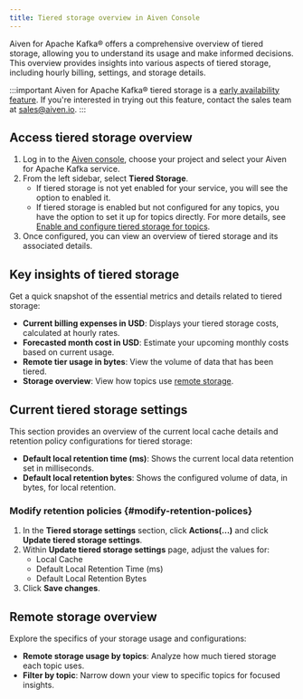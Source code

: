 ```yaml
---
title: Tiered storage overview in Aiven Console
---
```


Aiven for Apache Kafka® offers a comprehensive overview of tiered
storage, allowing you to understand its usage and make informed
decisions. This overview provides insights into various aspects of
tiered storage, including hourly billing, settings, and storage details.

:::important
Aiven for Apache Kafka® tiered storage is a
[early availability feature](/docs/platform/concepts/beta_services). If you\'re interested in trying out this feature, contact
the sales team at [sales@aiven.io](mailto:sales@aiven.io).
:::

## Access tiered storage overview

1.  Log in to the [Aiven console](https://console.aiven.io/), choose
    your project and select your Aiven for Apache Kafka service.
2.  From the left sidebar, select **Tiered Storage**.
    -   If tiered storage is not yet enabled for your service, you will
        see the option to enabled it.
    -   If tiered storage is enabled but not configured for any topics,
        you have the option to set it up for topics directly. For more
        details, see
        [Enable and configure tiered storage for topics](/docs/products/kafka/howto/configure-topic-tiered-storage).
3.  Once configured, you can view an overview of tiered storage and its
    associated details.

## Key insights of tiered storage

Get a quick snapshot of the essential metrics and details related to
tiered storage:

-   **Current billing expenses in USD**: Displays your tiered storage
    costs, calculated at hourly rates.
-   **Forecasted month cost in USD**: Estimate your upcoming monthly
    costs based on current usage.
-   **Remote tier usage in bytes**: View the volume of data that has
    been tiered.
-   **Storage overview**: View how topics use
    [remote storage](/docs/products/kafka/howto/tiered-storage-overview-page#remote-storage-overview).

## Current tiered storage settings

This section provides an overview of the current local cache details and
retention policy configurations for tiered storage:

-   **Default local retention time (ms)**: Shows the current local data
    retention set in milliseconds.
-   **Default local retention bytes**: Shows the configured volume of
    data, in bytes, for local retention.

### Modify retention policies {#modify-retention-polices}

1.  In the **Tiered storage settings** section, click **Actions(\...)**
    and click **Update tiered storage settings**.
2.  Within **Update tiered storage settings** page, adjust the values
    for:
    -   Local Cache
    -   Default Local Retention Time (ms)
    -   Default Local Retention Bytes
3.  Click **Save changes**.

## Remote storage overview

Explore the specifics of your storage usage and configurations:

-   **Remote storage usage by topics**: Analyze how much tiered storage
    each topic uses.
-   **Filter by topic**: Narrow down your view to specific topics for
    focused insights.
